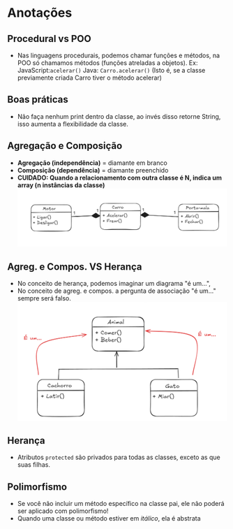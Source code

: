 # Anotações

## Procedural vs POO
- Nas linguagens procedurais, podemos chamar funções e métodos, na POO só chamamos métodos (funções atreladas a objetos).
Ex:
JavaScript:`acelerar()`
Java: `Carro.acelerar()` (Isto é, se a classe previamente criada Carro tiver o método acelerar)

## Boas práticas
- Não faça nenhum print dentro da classe, ao invés disso retorne String, isso aumenta a flexibilidade da classe.

## Agregação e Composição
- **Agregação (independência)** = diamante em branco
- **Composição (dependência)** = diamante preenchido
- **CUIDADO: Quando a relacionamento com outra classe é N, indica um array (n instâncias da classe)**
![Composica - Carro](composicao.png)


## Agreg. e Compos. VS Herança
- No conceito de herança, podemos imaginar um diagrama "é um...",
- No conceito de agreg. e compos. a pergunta de associação "é um..." sempre será falso.
![Heranca](heranca.png)


## Herança
- Atributos `protected` são privados para todas as classes, exceto as que suas filhas.

## Polimorfismo
- Se você não incluir um método específico na classe pai, ele não poderá ser aplicado com polimorfismo!
- Quando uma classe ou método estiver em _itálico_, ela é abstrata
